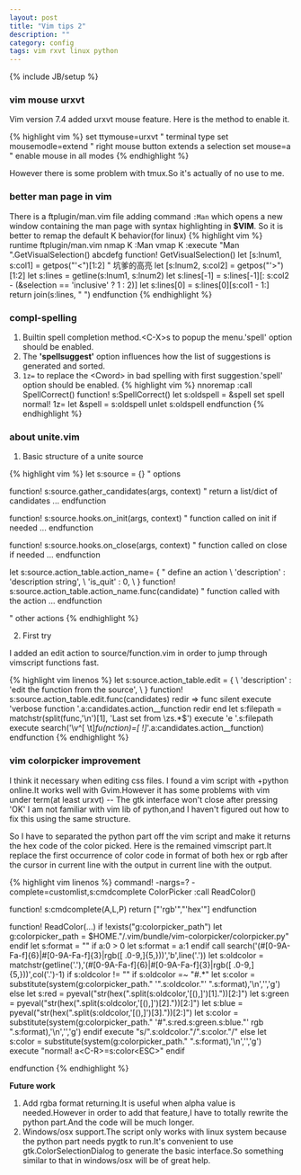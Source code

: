 ```yaml
---
layout: post
title: "Vim tips 2"
description: ""
category: config
tags: vim rxvt linux python
---
```

{% include JB/setup %}

### vim mouse urxvt

Vim version 7.4 added urxvt mouse feature.
Here is the method to enable it.

{% highlight vim %}
set ttymouse=urxvt    " terminal type
set mousemodle=extend " right mouse button extends a selection
set mouse=a           " enable mouse in all modes
{% endhighlight %}

However there is some problem with tmux.So it's actually of no use to me.

### better man page in vim
There is a ftplugin/man.vim file adding command `:Man` which opens a new window containing the man page with syntax highlighting in **$VIM**.
So it is better to remap the default K behavior(for linux)
{% highlight vim %}
runtime ftplugin/man.vim
nmap K :Man <cword><CR>
vmap K <ESC>:execute "Man ".GetVisualSelection()<CR>
abcdefg
function! GetVisualSelection()
    let [s:lnum1, s:col1] = getpos("'<")[1:2]  " 坑爹的高亮
    let [s:lnum2, s:col2] = getpos("'>")[1:2]
    let s:lines = getline(s:lnum1, s:lnum2)
    let s:lines[-1] = s:lines[-1][: s:col2 - (&selection == 'inclusive' ? 1 : 2)]
    let s:lines[0] = s:lines[0][s:col1 - 1:]
    return join(s:lines, " ")
endfunction
{% endhighlight %}

### compl-spelling

1. Builtin spell completion method.&lt;C-X&gt;s to popup the menu.'spell' option should be enabled.
2. The **'spellsuggest'** option influences how the list of suggestions is generated and sorted.
3. `1z=` to replace the &lt;Cword&gt; in bad spelling with first suggestion.'spell' option should be enabled.
{% highlight vim %}
nnoremap <C-y> :call <SID>SpellCorrect()<CR>
    function! s:SpellCorrect()
        let s:oldspell = &spell
        set spell
        normal! 1z=
        let &spell = s:oldspell
        unlet s:oldspell
    endfunction
{% endhighlight %}

### about unite.vim

1. Basic structure of a unite source

{% highlight vim %}
let s:source = {} " options

function! s:source.gather_candidates(args, context) " return a list/dict of candidates
...
endfunction

function! s:source.hooks.on_init(args, context) " function called on init if needed
...
endfunction

function! s:source.hooks.on_close(args, context) " function called on close if needed
...
endfunction

let s:source.action_table.action_name= { " define an action
      \ 'description' : 'description string',
      \ 'is_quit' : 0,
      \ }
function! s:source.action_table.action_name.func(candidate) " function called with the action
...
endfunction

" other actions
{% endhighlight %}

2. First try

I added an edit action to source/function.vim in order to jump through vimscript functions fast.

{% highlight vim linenos %}
let s:source.action_table.edit = {
      \ 'description' : 'edit the function from the source',
      \ }
function! s:source.action_table.edit.func(candidates)
    redir => func
    silent execute 'verbose function '.a:candidates.action__function
    redir end
    let s:filepath = matchstr(split(func,'\n')[1], 'Last set from \zs.*$')
    execute 'e '.s:filepath
    execute search('\v^[ \t]*fu(nction)=[ !]*'.a:candidates.action__function)
endfunction
{% endhighlight %}

### vim colorpicker improvement

I think it necessary when editing css files.
I found a vim script with +python online.It works well with Gvim.However it has some problems with
vim under term(at least urxvt) -- The gtk interface won't close after pressing 'OK'
I am not familiar with vim lib of python,and I haven't figured out how to fix this using the same structure.

So I have to separated the python part off the vim script and make it returns the hex code of the color picked.
Here is the remained vimscript part.It replace the first occurrence of color code in format of both hex or rgb after the cursor in current line with the output in current line with the output.

{% highlight vim linenos %}
command! -nargs=? -complete=customlist,s:cmdcomplete ColorPicker :call ReadColor(<args>)

function! s:cmdcomplete(A,L,P)
    return ["'rgb'","'hex'"]
endfunction

function! ReadColor(...)
    if !exists("g:colorpicker_path")
        let g:colorpicker_path = $HOME."/.vim/bundle/vim-colorpicker/colorpicker.py"
    endif
    let s:format = ""
    if a:0 > 0
        let s:format = a:1
    endif
    call search('\(#[0-9A-Fa-f]\{6}\|#[0-9A-Fa-f]\{3}\|rgb([ .0-9,]\{5,})\)','b',line('.'))
    let s:oldcolor = matchstr(getline('.'),'\(#[0-9A-Fa-f]\{6}\|#[0-9A-Fa-f]\{3}\|rgb([ .0-9,]\{5,})\)',col('.')-1)
    if s:oldcolor != ""
        if s:oldcolor =~ "#.*"
            let s:color = substitute(system(g:colorpicker_path." '".s:oldcolor."' ".s:format),'\n','','g')
        else
            let s:red   = pyeval("str(hex(".split(s:oldcolor,'[(),]')[1]."))[2:]")
            let s:green = pyeval("str(hex(".split(s:oldcolor,'[(),]')[2]."))[2:]")
            let s:blue  = pyeval("str(hex(".split(s:oldcolor,'[(),]')[3]."))[2:]")
            let s:color = substitute(system(g:colorpicker_path." '#".s:red.s:green.s:blue."' rgb ".s:format),'\n','','g')
        endif
            execute "s/".s:oldcolor."/".s:color."/"
    else
        let s:color = substitute(system(g:colorpicker_path." ".s:format),'\n','','g')
        execute "normal! a\<C-R>=s:color\<ESC>"
    endif

endfunction
{% endhighlight %}

**Future work**
1. Add rgba format returning.It is useful when alpha value is needed.However in order to add that feature,I have to totally rewrite the python part.And the code will be much longer.
2. Windows/osx support.The script only works with linux system because the python part needs pygtk to run.It's convenient to use gtk.ColorSelectionDialog to generate
the basic interface.So something similar to that in windows/osx will be of great help.
